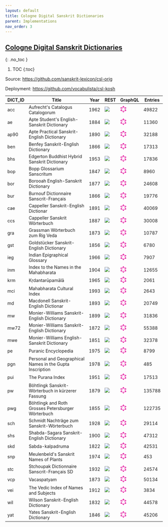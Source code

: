 ```yaml
---
layout: default
title: Cologne Digital Sanskrit Dictionaries
parent: Implementations
nav_order: 3
---
```

## [Cologne Digital Sanskrit Dictionaries](https://www.sanskrit-lexicon.uni-koeln.de)
{: .no_toc }

1. TOC
{:toc}

Source: <https://github.com/sanskrit-lexicon/csl-orig> 

Deployment: <https://github.com/vocabulista/csl-kosh> 


|  DICT_ID | Title | Year | REST | GraphQL | Entries |
|-------------- | -------------- | -------------- | -------------- | -------------- | -------------- | 
| acc | Aufrecht's Catalogus Catalogorum | 1962 | <a href="https://kosh.uni-koeln.de/cdsd/acc/restful"> <img src="../../assets/images/swagger_logo.png" style="max-height: 20px; max-width: 20px;"/> | <a href="https://kosh.uni-koeln.de/cdsd/acc/graphql"> <img src="../../assets/images/graphql_logo.svg" style="max-height: 20px; max-width: 20px;"/> | 49822 | 
| ae | Apte Student's English-Sanskrit Dictionary | 1884 | <a href="https://kosh.uni-koeln.de/cdsd/ae/restful"> <img src="../../assets/images/swagger_logo.png" style="max-height: 20px; max-width: 20px;"/> | <a href="https://kosh.uni-koeln.de/cdsd/ae/graphql"> <img src="../../assets/images/graphql_logo.svg" style="max-height: 20px; max-width: 20px;"/> | 11360 | 
| ap90 | Apte Practical Sanskrit-English Dictionary | 1890 | <a href="https://kosh.uni-koeln.de/cdsd/ap90/restful"> <img src="../../assets/images/swagger_logo.png" style="max-height: 20px; max-width: 20px;"/> | <a href="https://kosh.uni-koeln.de/cdsd/ap90/graphql"> <img src="../../assets/images/graphql_logo.svg" style="max-height: 20px; max-width: 20px;"/> | 32188 | 
| ben | Benfey Sanskrit-English Dictionary | 1866 | <a href="https://kosh.uni-koeln.de/cdsd/ben/restful"> <img src="../../assets/images/swagger_logo.png" style="max-height: 20px; max-width: 20px;"/> | <a href="https://kosh.uni-koeln.de/cdsd/ben/graphql"> <img src="../../assets/images/graphql_logo.svg" style="max-height: 20px; max-width: 20px;"/> | 17313 | 
| bhs | Edgerton Buddhist Hybrid Sanskrit Dictionary | 1953 | <a href="https://kosh.uni-koeln.de/cdsd/bhs/restful"> <img src="../../assets/images/swagger_logo.png" style="max-height: 20px; max-width: 20px;"/> | <a href="https://kosh.uni-koeln.de/cdsd/bhs/graphql"> <img src="../../assets/images/graphql_logo.svg" style="max-height: 20px; max-width: 20px;"/> | 17836 | 
| bop | Bopp Glossarium Sanscritum | 1847 | <a href="https://kosh.uni-koeln.de/cdsd/bop/restful"> <img src="../../assets/images/swagger_logo.png" style="max-height: 20px; max-width: 20px;"/> | <a href="https://kosh.uni-koeln.de/cdsd/bop/graphql"> <img src="../../assets/images/graphql_logo.svg" style="max-height: 20px; max-width: 20px;"/> | 8960 | 
| bor | Borooah English-Sanskrit Dictionary | 1877 | <a href="https://kosh.uni-koeln.de/cdsd/bor/restful"> <img src="../../assets/images/swagger_logo.png" style="max-height: 20px; max-width: 20px;"/> | <a href="https://kosh.uni-koeln.de/cdsd/bor/graphql"> <img src="../../assets/images/graphql_logo.svg" style="max-height: 20px; max-width: 20px;"/> | 24608 | 
| bur | Burnouf Dictionnaire Sanscrit-Français | 1866 | <a href="https://kosh.uni-koeln.de/cdsd/bur/restful"> <img src="../../assets/images/swagger_logo.png" style="max-height: 20px; max-width: 20px;"/> | <a href="https://kosh.uni-koeln.de/cdsd/bur/graphql"> <img src="../../assets/images/graphql_logo.svg" style="max-height: 20px; max-width: 20px;"/> | 19776 | 
| cae | Cappeller Sanskrit-English Dictionar | 1891 | <a href="https://kosh.uni-koeln.de/cdsd/cae/restful"> <img src="../../assets/images/swagger_logo.png" style="max-height: 20px; max-width: 20px;"/> | <a href="https://kosh.uni-koeln.de/cdsd/cae/graphql"> <img src="../../assets/images/graphql_logo.svg" style="max-height: 20px; max-width: 20px;"/> | 40069 | 
| ccs | Cappeller Sanskrit Wörterbuch | 1887 | <a href="https://kosh.uni-koeln.de/cdsd/ccs/restful"> <img src="../../assets/images/swagger_logo.png" style="max-height: 20px; max-width: 20px;"/> | <a href="https://kosh.uni-koeln.de/cdsd/ccs/graphql"> <img src="../../assets/images/graphql_logo.svg" style="max-height: 20px; max-width: 20px;"/> | 30008 | 
| gra | Grassman Wörterbuch zum Rig Veda | 1873 | <a href="https://kosh.uni-koeln.de/cdsd/gra/restful"> <img src="../../assets/images/swagger_logo.png" style="max-height: 20px; max-width: 20px;"/> | <a href="https://kosh.uni-koeln.de/cdsd/gra/graphql"> <img src="../../assets/images/graphql_logo.svg" style="max-height: 20px; max-width: 20px;"/> | 10787 | 
| gst | Goldstücker Sanskrit-English Dictionary | 1856 | <a href="https://kosh.uni-koeln.de/cdsd/gst/restful"> <img src="../../assets/images/swagger_logo.png" style="max-height: 20px; max-width: 20px;"/> | <a href="https://kosh.uni-koeln.de/cdsd/gst/graphql"> <img src="../../assets/images/graphql_logo.svg" style="max-height: 20px; max-width: 20px;"/> | 6780 | 
| ieg | Indian Epigraphical Glossary | 1966 | <a href="https://kosh.uni-koeln.de/cdsd/ieg/restful"> <img src="../../assets/images/swagger_logo.png" style="max-height: 20px; max-width: 20px;"/> | <a href="https://kosh.uni-koeln.de/cdsd/ieg/graphql"> <img src="../../assets/images/graphql_logo.svg" style="max-height: 20px; max-width: 20px;"/> | 7907 | 
| inm | Index to the Names in the Mahabharata | 1904 | <a href="https://kosh.uni-koeln.de/cdsd/inm/restful"> <img src="../../assets/images/swagger_logo.png" style="max-height: 20px; max-width: 20px;"/> | <a href="https://kosh.uni-koeln.de/cdsd/inm/graphql"> <img src="../../assets/images/graphql_logo.svg" style="max-height: 20px; max-width: 20px;"/> | 12655 | 
| krm | Kṛdantarūpamālā | 1965 | <a href="https://kosh.uni-koeln.de/cdsd/krm/restful"> <img src="../../assets/images/swagger_logo.png" style="max-height: 20px; max-width: 20px;"/> | <a href="https://kosh.uni-koeln.de/cdsd/krm/graphql"> <img src="../../assets/images/graphql_logo.svg" style="max-height: 20px; max-width: 20px;"/> | 2061 | 
| mci | Mahabharata Cultural Index | 1993 | <a href="https://kosh.uni-koeln.de/cdsd/mci/restful"> <img src="../../assets/images/swagger_logo.png" style="max-height: 20px; max-width: 20px;"/> | <a href="https://kosh.uni-koeln.de/cdsd/mci/graphql"> <img src="../../assets/images/graphql_logo.svg" style="max-height: 20px; max-width: 20px;"/> | 2643 | 
| md | Macdonell Sanskrit-English Dictionar | 1893 | <a href="https://kosh.uni-koeln.de/cdsd/md/restful"> <img src="../../assets/images/swagger_logo.png" style="max-height: 20px; max-width: 20px;"/> | <a href="https://kosh.uni-koeln.de/cdsd/md/graphql"> <img src="../../assets/images/graphql_logo.svg" style="max-height: 20px; max-width: 20px;"/> | 20749 | 
| mw | Monier-Williams Sanskrit-English Dictionary | 1899 | <a href="https://kosh.uni-koeln.de/cdsd/mw/restful"> <img src="../../assets/images/swagger_logo.png" style="max-height: 20px; max-width: 20px;"/> | <a href="https://kosh.uni-koeln.de/cdsd/mw/graphql"> <img src="../../assets/images/graphql_logo.svg" style="max-height: 20px; max-width: 20px;"/> | 31836 | 
| mw72 | Monier-Williams Sanskrit-English Dictionary | 1872 | <a href="https://kosh.uni-koeln.de/cdsd/mw72/restful"> <img src="../../assets/images/swagger_logo.png" style="max-height: 20px; max-width: 20px;"/> | <a href="https://kosh.uni-koeln.de/cdsd/mw72/graphql"> <img src="../../assets/images/graphql_logo.svg" style="max-height: 20px; max-width: 20px;"/> | 55388 | 
| mwe | Monier-Williams English-Sanskrit Dictionary | 1851 | <a href="https://kosh.uni-koeln.de/cdsd/mwe/restful"> <img src="../../assets/images/swagger_logo.png" style="max-height: 20px; max-width: 20px;"/> | <a href="https://kosh.uni-koeln.de/cdsd/mwe/graphql"> <img src="../../assets/images/graphql_logo.svg" style="max-height: 20px; max-width: 20px;"/> | 32378 | 
| pe | Puranic Encyclopedia | 1975 | <a href="https://kosh.uni-koeln.de/cdsd/pe/restful"> <img src="../../assets/images/swagger_logo.png" style="max-height: 20px; max-width: 20px;"/> | <a href="https://kosh.uni-koeln.de/cdsd/pe/graphql"> <img src="../../assets/images/graphql_logo.svg" style="max-height: 20px; max-width: 20px;"/> | 8799 | 
| pgn | Personal and Geographical Names in the Gupta Inscription | 1978 | <a href="https://kosh.uni-koeln.de/cdsd/pgn/restful"> <img src="../../assets/images/swagger_logo.png" style="max-height: 20px; max-width: 20px;"/> | <a href="https://kosh.uni-koeln.de/cdsd/pgn/graphql"> <img src="../../assets/images/graphql_logo.svg" style="max-height: 20px; max-width: 20px;"/> | 485 | 
| pui | The Purana Index | 1951 | <a href="https://kosh.uni-koeln.de/cdsd/pui/restful"> <img src="../../assets/images/swagger_logo.png" style="max-height: 20px; max-width: 20px;"/> | <a href="https://kosh.uni-koeln.de/cdsd/pui/graphql"> <img src="../../assets/images/graphql_logo.svg" style="max-height: 20px; max-width: 20px;"/> | 17513 | 
| pw | Böhtlingk Sanskrit-Wörterbuch in kürzerer Fassung   | 1879 | <a href="https://kosh.uni-koeln.de/cdsd/pw/restful"> <img src="../../assets/images/swagger_logo.png" style="max-height: 20px; max-width: 20px;"/> | <a href="https://kosh.uni-koeln.de/cdsd/pw/graphql"> <img src="../../assets/images/graphql_logo.svg" style="max-height: 20px; max-width: 20px;"/> | 135788 | 
| pwg | Böhtlingk and Roth Grosses Petersburger Wörterbuch   | 1855 | <a href="https://kosh.uni-koeln.de/cdsd/pwg/restful"> <img src="../../assets/images/swagger_logo.png" style="max-height: 20px; max-width: 20px;"/> | <a href="https://kosh.uni-koeln.de/cdsd/pwg/graphql"> <img src="../../assets/images/graphql_logo.svg" style="max-height: 20px; max-width: 20px;"/> | 122735 | 
| sch | Schmidt Nachträge zum Sanskrit-Wörterbuch | 1928 | <a href="https://kosh.uni-koeln.de/cdsd/sch/restful"> <img src="../../assets/images/swagger_logo.png" style="max-height: 20px; max-width: 20px;"/> | <a href="https://kosh.uni-koeln.de/cdsd/sch/graphql"> <img src="../../assets/images/graphql_logo.svg" style="max-height: 20px; max-width: 20px;"/> | 29114 | 
| shs | Shabda-Sagara Sanskrit-English Dictionary | 1900 | <a href="https://kosh.uni-koeln.de/cdsd/shs/restful"> <img src="../../assets/images/swagger_logo.png" style="max-height: 20px; max-width: 20px;"/> | <a href="https://kosh.uni-koeln.de/cdsd/shs/graphql"> <img src="../../assets/images/graphql_logo.svg" style="max-height: 20px; max-width: 20px;"/> | 47312 | 
| skd | Sabda-kalpadruma | 1822 | <a href="https://kosh.uni-koeln.de/cdsd/skd/restful"> <img src="../../assets/images/swagger_logo.png" style="max-height: 20px; max-width: 20px;"/> | <a href="https://kosh.uni-koeln.de/cdsd/skd/graphql"> <img src="../../assets/images/graphql_logo.svg" style="max-height: 20px; max-width: 20px;"/> | 42531 | 
| snp | Meulenbeld's Sanskrit Names of Plants | 1974 | <a href="https://kosh.uni-koeln.de/cdsd/snp/restful"> <img src="../../assets/images/swagger_logo.png" style="max-height: 20px; max-width: 20px;"/> | <a href="https://kosh.uni-koeln.de/cdsd/snp/graphql"> <img src="../../assets/images/graphql_logo.svg" style="max-height: 20px; max-width: 20px;"/> | 453 | 
| stc | Stchoupak Dictionnaire Sanscrit-Français SD  | 1932 | <a href="https://kosh.uni-koeln.de/cdsd/stc/restful"> <img src="../../assets/images/swagger_logo.png" style="max-height: 20px; max-width: 20px;"/> | <a href="https://kosh.uni-koeln.de/cdsd/stc/graphql"> <img src="../../assets/images/graphql_logo.svg" style="max-height: 20px; max-width: 20px;"/> | 24574 | 
| vcp | Vacaspatyam | 1873 | <a href="https://kosh.uni-koeln.de/cdsd/vcp/restful"> <img src="../../assets/images/swagger_logo.png" style="max-height: 20px; max-width: 20px;"/> | <a href="https://kosh.uni-koeln.de/cdsd/vcp/graphql"> <img src="../../assets/images/graphql_logo.svg" style="max-height: 20px; max-width: 20px;"/> | 50134 | 
| vei | The Vedic Index of Names and Subjects | 1912 | <a href="https://kosh.uni-koeln.de/cdsd/vei/restful"> <img src="../../assets/images/swagger_logo.png" style="max-height: 20px; max-width: 20px;"/> | <a href="https://kosh.uni-koeln.de/cdsd/vei/graphql"> <img src="../../assets/images/graphql_logo.svg" style="max-height: 20px; max-width: 20px;"/> | 3834 | 
| wil | Wilson Sanskrit-English Dictionary  | 1832 | <a href="https://kosh.uni-koeln.de/cdsd/wil/restful"> <img src="../../assets/images/swagger_logo.png" style="max-height: 20px; max-width: 20px;"/> | <a href="https://kosh.uni-koeln.de/cdsd/wil/graphql"> <img src="../../assets/images/graphql_logo.svg" style="max-height: 20px; max-width: 20px;"/> | 44578 | 
| yat | Yates Sanskrit-English Dictionary | 1846 | <a href="https://kosh.uni-koeln.de/cdsd/yat/restful"> <img src="../../assets/images/swagger_logo.png" style="max-height: 20px; max-width: 20px;"/> | <a href="https://kosh.uni-koeln.de/cdsd/yat/graphql"> <img src="../../assets/images/graphql_logo.svg" style="max-height: 20px; max-width: 20px;"/> | 45206 | 


